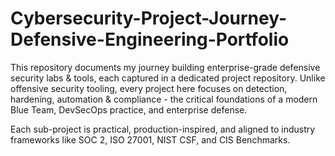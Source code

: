 # Cybersecurity-Project-Journey-Defensive-Engineering-Portfolio
This repository documents my journey building enterprise-grade defensive security labs &amp; tools, each captured in a dedicated project repository. Unlike offensive security tooling, every project here focuses on detection, hardening, automation &amp; compliance - the critical foundations of a modern Blue Team, DevSecOps practice, and enterprise defense.

Each sub-project is practical, production-inspired, and aligned to industry frameworks like SOC 2, ISO 27001, NIST CSF, and CIS Benchmarks.

